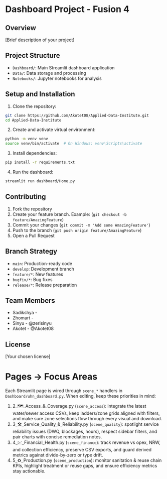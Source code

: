# Dashboard Project - Fusion 4

## Overview
[Brief description of your project]

## Project Structure
- `Dashboard/`: Main Streamlit dashboard application
- `Data/`: Data storage and processing
- `Notebooks/`: Jupyter notebooks for analysis

## Setup and Installation

1. Clone the repository:
```bash
git clone https://github.com/Akotet08/Applied-Data-Institute.git
cd Applied-Data-Institute
```

2. Create and activate virtual environment:
```bash
python -m venv venv
source venv/bin/activate  # On Windows: venv\Scripts\activate
```

3. Install dependencies:
```bash
pip install -r requirements.txt
```

4. Run the dashboard:
```bash
streamlit run dashboard/Home.py
```

## Contributing
1. Fork the repository
2. Create your feature branch. Example: (`git checkout -b feature/AmazingFeature`)
3. Commit your changes (`git commit -m 'Add some AmazingFeature'`)
4. Push to the branch (`git push origin feature/AmazingFeature`)
5. Open a Pull Request

## Branch Strategy
- `main`: Production-ready code
- `develop`: Development branch
- `feature/*`: New features
- `bugfix/*`: Bug fixes
- `release/*`: Release preparation

## Team Members
- Sadikshya - 
- Zhomart - 
- Sinyu -  @zerisinyu
- Akotet - @Akotet08

## License
[Your chosen license]


# Pages → Focus Areas
Each Streamlit page is wired through `scene_*` handlers in `Dashboard/uhn_dashboard.py`. When editing, keep these priorities in mind:

1. 2_🗺️_Access_&_Coverage.py (`scene_access`): integrate the latest water/sewer access CSVs, keep ladders/zone grids aligned with filters, and make sure zone selections flow through every visual and download.
2. 3_🛠️_Service_Quality_&_Reliability.py (`scene_quality`): spotlight service reliability issues (DWQ, blockages, hours), respect sidebar filters, and pair charts with concise remediation notes.
3. 4_💹_Financial_Health.py (`scene_finance`): track revenue vs opex, NRW, and collection efficiency, preserve CSV exports, and guard derived metrics against divide-by-zero or type drift.
4. 5_♻️_Production.py (`scene_production`): monitor sanitation & reuse chain KPIs, highlight treatment or reuse gaps, and ensure efficiency metrics stay actionable.
